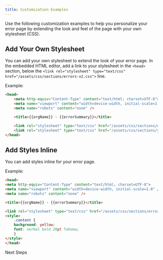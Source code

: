 ```yaml
---
title: Customization Examples
---
```

Use the following customization examples to help you personalize your error page by extending the look and feel of the page with your own stylesheet (CSS).

## Add Your Own Stylesheet
You can add your own stylesheet to extend the look of your error page. In the embedded HTML editor, add a link to your stylesheet in the `<head>` section, below the  `<link rel="stylesheet" type="text/css" href="/assets/css/sections/errors-v2.css">` line.

Example:

```html
<head>
    <meta http-equiv="Content-Type" content="text/html; charset=UTF-8">
    <meta name="viewport" content="width=device-width, initial-scale=1.0" />
    <meta name="robots" content="none" />

    <title>{{orgName}} - {{errorSummary}}</title>

    <link rel="stylesheet" type="text/css" href="/assets/css/sections/errors-v2.css">
    <link rel="stylesheet" type="text/css" href="/assets/css/sections/yourstylesheet.css">
</head>
```

## Add Styles Inline
You can add styles inline for your error page.

Example:
```html
<head>
<meta http-equiv="Content-Type" content="text/html; charset=UTF-8">
<meta name="viewport" content="width=device-width, initial-scale=1.0" />
<meta name="robots" content="none" />

<title>{{orgName}} - {{errorSummary}}</title>

<link rel="stylesheet" type="text/css" href="/assets/css/sections/errors-v2.css">
<style>
    .content {
    background: yellow;
    font: normal bold 20pt Tahoma;
    }      
</style>
</head>
```

<NextSectionLink>Next Steps</NextSectionLink>